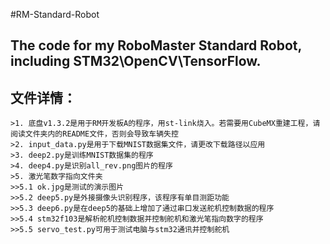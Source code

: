 #RM-Standard-Robot

The code for my RoboMaster Standard Robot, including STM32\OpenCV\TensorFlow.
---
文件详情：
---
    >1. 底盘v1.3.2是用于RM开发板A的程序，用st-link烧入。若需要用CubeMX重建工程，请阅读文件夹内的README文件，否则会导致车辆失控
    >2. input_data.py是用于下载MNIST数据集文件，请更改下载路径以应用
    >3. deep2.py是训练MNIST数据集的程序
    >4. deep4.py是识别all_rev.png图片的程序
    >5. 激光笔数字指向文件夹  
    >>5.1 ok.jpg是测试的演示图片  
    >>5.2 deep5.py是外接摄像头识别程序，该程序有单目测距功能  
    >>5.3 deep6.py是在deep5的基础上增加了通过串口发送舵机控制数据的程序  
    >>5.4 stm32f103是解析舵机控制数据并控制舵机和激光笔指向数字的程序  
    >>5.5 servo_test.py可用于测试电脑与stm32通讯并控制舵机  
